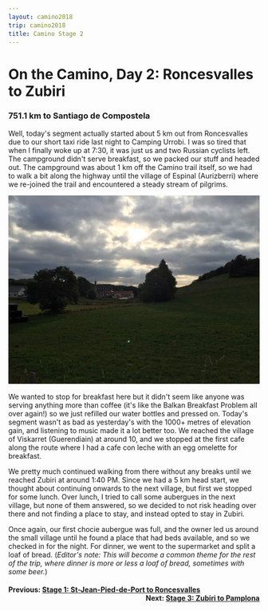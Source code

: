 ```yaml
---
layout: camino2018
trip: camino2018
title: Camino Stage 2
---
```


# On the Camino, Day 2: Roncesvalles to Zubiri
### 751.1 km to Santiago de Compostela

Well, today's segment actually started about 5 km out from Roncesvalles due to our short taxi ride last night to Camping Urrobi. I was so tired that when I finally woke up at 7:30, it was just us and two Russian cyclists left. The campground didn't serve breakfast, so we packed our stuff and headed out. The campground was about 1 km off the Camino trail itself, so we had to walk a bit along the highway until the village of Espinal (Aurizberri) where we re-joined the trail and encountered a steady stream of pilgrims.

<img src="/assets/images/spain2018/espinal.JPG">

We wanted to stop for breakfast here but it didn't seem like anyone was serving anything more than coffee (it's like the Balkan Breakfast Problem all over again!) so we just refilled our water bottles and pressed on. Today's segment wasn't as bad as yesterday's with the 1000+ metres of elevation gain, and listening to music made it a lot better too. We reached the village of Viskarret (Guerendiain) at around 10, and we stopped at the first cafe along the route where I had a cafe con leche with an egg omelette for breakfast.

We pretty much continued walking from there without any breaks until we reached Zubiri at around 1:40 PM. Since we had a 5 km head start, we thought about continuing onwards to the next village, but first we stopped for some lunch. Over lunch, I tried to call some aubergues in the next village, but none of them answered, so we decided to not risk heading over there and not finding a place to stay, and instead opted to stay in Zubiri.

Once again, our first chocie aubergue was full, and the owner led us around the small village until he found a place that had beds available, and so we checked in for the night. For dinner, we went to the supermarket and split a loaf of bread. (*Editor's note: This will become a common theme for the rest of the trip, where dinner is more or less a loaf of bread, sometimes with some beer.*)

<h4><div style="text-align: left; margin-bottom: -20px">Previous: <a href="/2018/09/03/camino1.html">Stage 1: St-Jean-Pied-de-Port to Roncesvalles</a></div></h4>
<h4><div style="text-align: right;">Next: <a href="/2018/09/05/camino3.html">Stage 3: Zubiri to Pamplona</a></div></h4>
